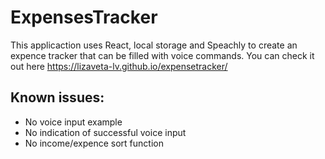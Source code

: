 # ExpensesTracker
This applicaction uses React, local storage and Speachly to create an expence tracker that can be filled with voice commands. You can check it out here https://lizaveta-lv.github.io/expensetracker/

## Known issues:
- No voice input example
- No indication of successful voice input
- No income/expence sort function
